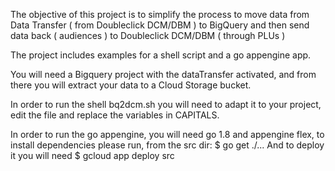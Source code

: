 The objective of this project is to simplify the process to move data from 
Data Transfer ( from Doubleclick DCM/DBM ) to BigQuery and then send data back ( audiences ) to Doubleclick DCM/DBM ( through PLUs )

The project includes examples for a shell script and a go appengine app.

You will need a Bigquery project with the dataTransfer activated, and from there
you will extract your data to a Cloud Storage bucket.

In order to run the shell bq2dcm.sh you will need to adapt it to your project,
edit the file and replace the variables in CAPITALS.

In order to run the go appengine, you will need go 1.8 and appengine flex,
to install dependencies please run, from the src dir:
$ go get ./...
And to deploy it you will need 
$ gcloud app deploy src
